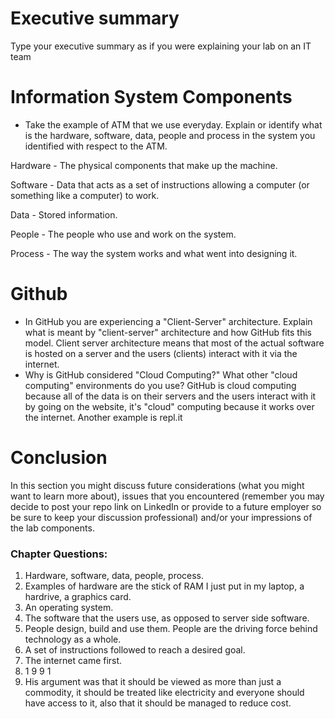 # Executive summary
Type your executive summary as if you were explaining your lab on an IT team

# Information System Components  

* Take the example of ATM that we use everyday. Explain or identify what is the hardware, software, data, people and process in the system you identified with respect to the ATM.

Hardware - The physical components that make up the machine. 

Software - Data that acts as a set of instructions allowing a computer (or something like a computer) to work.

Data - Stored information.

People - The people who use and work on the system.

Process - The way the system works and what went into designing it.

# Github

* In GitHub you are experiencing a "Client-Server" architecture.  Explain what is meant by "client-server" architecture and how GitHub fits this model. 
Client server architecture means that most of the actual software is hosted on a server and the users (clients) interact with it via the internet.
* Why is GitHub considered "Cloud Computing?" What other "cloud computing" environments do you use?
GitHub is cloud computing because all of the data is on their servers and the users interact with it by going on the website, it's "cloud" computing because it works over the internet. Another example is repl.it

# Conclusion
In this section you might discuss future considerations (what you might want to learn more about), issues that you encountered (remember you may decide to post your repo link on LinkedIn or provide to a future employer so be sure to keep your discussion professional) and/or your impressions of the lab components.

### Chapter Questions:
1. Hardware, software, data, people, process.
2. Examples of hardware are the stick of RAM I just put in my laptop, a hardrive, a graphics card.
3. An operating system.
4. The software that the users use, as opposed to server side software.
5. People design, build and use them. People are the driving force behind technology as a whole. 
6. A set of instructions followed to reach a desired goal.
7. The internet came first.
8. 1 9 9 1
9. His argument was that it should be viewed as more than just a commodity, it should be treated like electricity and everyone should have access to it, also that it should be managed to reduce cost.
